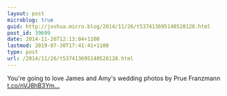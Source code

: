 ```yaml
---
layout: post
microblog: true
guid: http://joshua.micro.blog/2014/11/26/t537413695140528128.html
post_id: 39699
date: 2014-11-26T12:13:04+1100
lastmod: 2019-07-30T17:41:41+1100
type: post
url: /2014/11/26/t537413695140528128.html
---
```

You\'re going to love James and Amy\'s wedding photos by Prue Franzmann [t.co/nVJ8hB3Ym...](http://t.co/nVJ8hB3Ym5)
